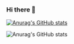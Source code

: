 ### Hi there 👋

[![Anurag's GitHub stats](https://github-readme-stats.vercel.app/api?username=Smtrbci)](https://github.com/anuraghazra/github-readme-stats)

![Anurag's GitHub stats](https://github-readme-stats.vercel.app/api?username=Smtrbci&hide=contribs,prs)

